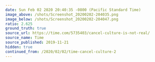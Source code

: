 ```yaml
---
date: Sun Feb 02 2020 20:40:35 -0800 (Pacific Standard Time)
image_above: /shots/Screenshot_20200202-204035.png
image_below: /shots/Screenshot_20200202-204047.png
ratio: 2.625
ground_truth: true
source_url: https://time.com/5735403/cancel-culture-is-not-real/
source_name: Time
source_published: 2019-11-21
hidden: true
continued_from: /2020/02/02/time-cancel-culture-2
---
```

